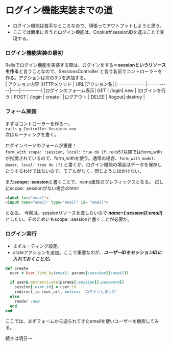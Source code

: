 # ログイン機能実装までの道

- ログイン機能は苦手なところなので、頑張ってアウトプットしようと思う。
- ここでは簡単に言うとログイン機能は、CookieがsessionIDを運ぶことで実現する。

### ログイン機能実装の最初
Railsでログイン機能を実装する際は、ログインをする＝**sessionというリソースを作る**と言うことなので、SessionsController
と言う名前でコントローラーを作る。アクションは次の3つを追加する。  
| アクション内容 |HTTPメソッド | URL|アクション名|
|--------------|-----------|----|----------|
|ログインのフォーム表示| GET | /login| new |
|ログインを行う | POST | /login | create |
|ログアウト | DELEE | /logout| destroy |

### フォーム実装  
まずはコントローラーを作ろー。  
```rails g Controller Sessions new ```  
次はルーティングを書く。  

ログインページのフォームが重要！  
```form_with scope: :session, local: true do |f|```
rails5.1以降ではform_withが推奨されているので、form_withを使う。通常の場合、```form_with model: @user, local: true do |f|```
と書くが、ログイン機能の場合はデータを保存したりするわけではないので、モデルがなく、同じようにはかけない。

また**scope: :session**と書くことで、name属性のプレフィックスとなる。
試しにscope: :sessionがない場合のhtml  
 ```html
 <label for="email">
 <input name="email" type="email" id= "email">
 ``` 
 となる。
今回は、sessionリソースを渡したいので ***name=[:session][:email]*** としたい。そのためにもscope: :sessionと書くことが必要だ。

### ログイン実行  
- まずルーティング設定。  
- crateアクションを追加。ここで重要なのが、***ユーザーIDをセッションIDに入れておくことだ。***  
```rb
def create
  user = User.find_by(email: params[:session][:email])

  if user&.authenticate(params[:session][:password])
    session[:user_id] = user.id
    redirect_to root_url, notice: 'ログインしました'
  else
    render :new
  end
end
```
ここでは、まずフォームから送られてきたemailを使いユーザーを検索してみる。

続きは明日〜
